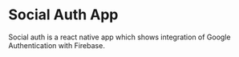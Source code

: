 # Social Auth App
Social auth is a react native app which shows integration of Google Authentication with Firebase.
